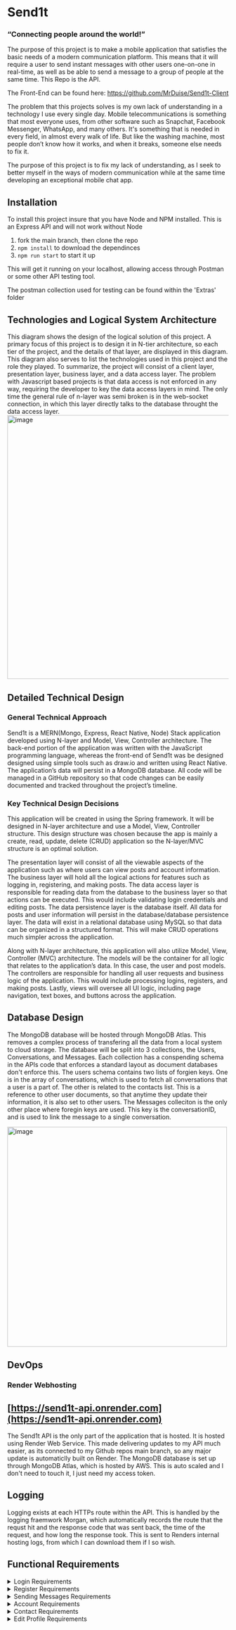 
# Send1t

### “Connecting people around the world!”
<p>The purpose of this project is to make a mobile application that satisfies the basic needs of a modern communication platform. This means that it will require a user to send instant messages with other users one-on-one in real-time, as well as be able to send a message to a group of people at the same time. This Repo is the API. 

The Front-End can be found here: https://github.com/MrDuise/Send1t-Client
<p>The problem that this projects solves is my own lack of understanding in a technology I use every single day. Mobile telecommunications is something that most everyone uses, from other software such as Snapchat, Facebook Messenger, WhatsApp, and many others. It's something that is needed in every field, in almost every walk of life. But like the washing machine, most people don’t know how it works, and when it breaks, someone else needs to fix it. 

<p>The purpose of this project is to fix my lack of understanding, as I seek to better myself in the ways of modern communication while at the same time developing an exceptional mobile chat app. 

## Installation

To install this project insure that you have Node and NPM installed. This is an Express API and will not work without Node
1. fork the main branch, then clone the repo
2. ```npm install``` to download the dependinces 
3. ```npm run start``` to start it up

This will get it running on your localhost, allowing access through Postman or some other API testing tool.

The postman collection used for testing can be found within the 'Extras' folder


## Technologies and Logical System Architecture
<p>This diagram shows the design of the logical solution of this project. A primary focus of this project is to design it in N-tier architecture, so each tier of the project, and the details of that layer, are displayed in this diagram. This diagram also serves to list the technologies used in this project and the role they played.
To summarize, the project will consist of a client layer, presentation layer, business layer, and a data access layer. The problem with Javascript based projects is that data access is not enforced in any way, requiring the developer to key the data access layers in mind. The only time the general rule of n-layer was semi broken is in the web-socket connection, in which this layer directly talks to the database throught the data access layer.

<img width="600" alt="image" src="readme docs/Technology diagram v2.png">



## Detailed Technical Design
### General Technical Approach
<p>Send1t is a MERN(Mongo, Express, React Native, Node) Stack application developed using N-layer and Model, View, Controller architecture. The back-end portion of the application was written with the JavaScript programming language, whereas the front-end of Send1t was be designed designed using simple tools such as draw.io and written using React Native. The application’s data will persist in a MongoDB database. All code will be managed in a GitHub repository so that code changes can be easily documented and tracked throughout the project’s timeline. 

### Key Technical Design Decisions
<p>This application will be created in using the Spring framework. It will be designed in N-layer architecture and use a Model, View, Controller structure. This design structure was chosen because the app is mainly a create, read, update, delete (CRUD) application so the N-layer/MVC structure is an optimal solution. 
<p>The presentation layer will consist of all the viewable aspects of the application such as where users can view posts and account information. The business layer will hold all the logical actions for features such as logging in, registering, and making posts. The data access layer is responsible for reading data from the database to the business layer so that actions can be executed. This would include validating login credentials and editing posts. The data persistence layer is the database itself. All data for posts and user information will persist in the database/database persistence layer. The data will exist in a relational database using MySQL so that data can be organized in a structured format. This will make CRUD operations much simpler across the application.
<p>Along with N-layer architecture, this application will also utilize Model, View, Controller (MVC) architecture. The models will be the container for all logic that relates to the application’s data. In this case, the user and post models. The controllers are responsible for handling all user requests and business logic of the application. This would include processing logins, registers, and making posts. Lastly, views will oversee all UI logic, including page navigation, text boxes, and buttons across the application.

## Database Design
The MongoDB database will be hosted through MongoDB Atlas. This removes a complex process of transfering all the data from a local system to cloud storage. The database will be split into 3 collections, the Users, Conversations, and Messages. Each collection has a conspending schema in the APIs code that enforces a standard layout as document databases don't enforce this. The users schema contains two lists of forgien keys. One is in the array of conversations, which is used to fetch all conversations that a user is a part of. The other is related to the contacts list. This is a reference to other user documents, so that anytime they update their information, it is also set to other users. The Messages colleciton is the only other place where foregin keys are used. This key is the conversationID, and is used to link the message to a single conversation. 


<img width="500" alt="image" src="readme docs/database schema.png">

## DevOps 
### Render Webhosting
## [https://send1t-api.onrender.com](https://send1t-api.onrender.com)
<p>The Send1t API is the only part of the application that is hosted. It is hosted using Render Web Service. This made delivering updates to my API much easier, as its connected to my Github repos main branch, so any major update is automaticlly built on Render. The MongoDB database is set up through MongoDB Atlas, which is hosted by AWS. This is auto scaled and I don't need to touch it, I just need my access token. 
  
## Logging
Logging exists at each HTTPs route within the API. This is handled by the logging fraemwork Morgan, which automatically records the route that the requst hit and the response code that was sent back, the time of the request, and how long the response took. This is sent to Renders internal hosting logs, from which I can download them if I so wish. 
  
  
## Functional Requirements
<details closed>
<summary>Login Requirements</summary>


|      Sub-Features      |    Actor    |                                              Description                                             |                                             Outcome                                             | In Scope? | Completed? |
|:----------------------:|:-----------:|:----------------------------------------------------------------------------------------------------:|:-----------------------------------------------------------------------------------------------:|:---------:|:----------:|
|   User Authentication   |    User     |                                   I would like to input my username                                  |                      so that I can access web site                      |    Yes    |    Yes     |
|   User Authentication   |    User     |                                   I would like to input my password                                  |                      so that I can access web site                      |    Yes    |    Yes     |
|   User Authentication   |   System    |            I would like to display an error if username is incorrect                                |               so that web site is not accessible              |    Yes    |    Yes     |
|   User Authentication   |   System    |            I would like to display an error if password  is incorrect                               |               so that web site is not accessible              |    Yes    |    Yes     |
|   User Authentication   |   System    |      I would like to display a system error if credential store is not found                       |      so that support can debug a system issue      |    Yes    |    Yes     |
|   User Authentication   |   System    |                           I would like to verify the username                                       |               so that only authorized users can have access               |    Yes    |    Yes     |
|   User Authentication   |   System    |                           I would like to verify the password                                       |               so that only authorized users can have access               |    Yes    |    Yes     |
| Social Media Integration|    User     |                       I would like to login in with Facebook                                       |       so that I can sign in without making a brand new account        |    No    |    No     |
| Social Media Integration|    user     |                        I would like to login in with Twitter                                       |       so that I can sign in without making a brand new account        |    No    |    No     |
| Social Media Integration|    user     |                        I would like to login with Google                                        |       so that I can sign in without making a brand new account        |    No    |    No     |
</details>
  
<details closed>
<summary>Register Requirements</summary>

|     Sub-Features     |    Actor    |                                              Description                                             |                                             Outcome                                             | In Scope? | Completed? |
|:--------------------:|:-----------:|:----------------------------------------------------------------------------------------------------:|:-----------------------------------------------------------------------------------------------:|:---------:|:----------:|
|      Registration    |    User     |                    I would like to register on web site before login                     |                               So that I have an account                               |    Yes    |    Yes     |
|                      |    User     |                                I would like to enter a username                                |                              So that I can make an account                              |    Yes    |    Yes     |
|                      |    User     |                                  I would like to enter a password                                 |                              So that I can make an account                              |    Yes    |    Yes     |
|                      |    User     |                                  I would like to enter a first name                                |                              So that I can make an account                              |    Yes    |    Yes     |
|                      |    User     |                                   I would like to enter a last name                                |                              So that I can make an account                              |    Yes    |    Yes     |
|                      |    User     |                                      I would like to enter an email                                  |                              So that I can make an account                              |    Yes    |    Yes     |
| Password Requirements |   System    |                              Verify that password has one number                              |                       So that the password meets the minimum security requirements                      |    Yes    |    Yes     |
|                      |   System    |                           Verify that password has 1 lower case character                          |                       So that the password meets the minimum security requirements                      |    Yes    |    Yes     |
|                      |   System    |                           Verify that password has 1 upper case character                          |                       So that the password meets the minimum security requirements                      |    Yes    |    Yes     |
|                      |   System    |                           Verify that password has min of 8 characters                           |                       So that the password meets the minimum security requirements                      |    Yes    |    Yes     |
|                      |   System    |                           Verify that password has max of 32 characters                          |                       So that the password meets the minimum security requirements                      |    Yes    |    Yes     |
|  Email Verification   |   System    | Verify that email has not been used and display an error if it has been taken |                           So that no duplicate accounts are made                          |    Yes    |    Yes     |
|      User Access      |   System    |                   Verify that password is linked to the username entered                   |               So only the correct password can gain access to that account              |    Yes    |    Yes     |
|                      |   System    |                                         Encrypt the password                                        |                            So that the password is not stored as plain text                           |    Yes    |    Yes     |
|    Profile Picture    |    User     |                       Register a profile picture, limited in size to 200*200 pixels                       |                                               N/A                                               |    Yes    |    no     |
|  Minimum Requirements |   System    |     Display the minimum requirements of the username as an error if the one entered does not match     | So the user knows the entered data will not work and what they should try instead |    Yes    |    Yes     |
|                      |   System    |     Display the minimum requirements of the password as an error if the one entered does not match     | So the user knows the entered data will not work and what they should try instead |    Yes    |    Yes     |
| Unique Username Check |   System    | Verify that the entered username has not been used and display an error if it has been taken |                       So that every username is unique |    Yes    |    Yes     |
  
</details>
  
<details closed>
<summary>Sending Messages Requirements</summary>

Sure! Here's the updated markdown table with sub-features based on the description:

|     Sub-Features      |    Actor    |                                              Description                                             |                                             Outcome                                             | In Scope? | Completed? |
|:---------------------|:-----------|:----------------------------------------------------------------------------------------------------|:-------------------------------------------------------------------------------------------------|:---------:|:----------:|
| Sending Messages      | User       | Send messages in text format to one person                                                          | Have a conversation                                                                               |    Yes    |    Yes     |
| Sending Messages      | User       | Send messages in text format to more than one person                                                | Have a group conversation                                                                         |    Yes    |    Yes     |
| Saving Messages       | System     | Save user messages                                                                                  | Conversations can be continued at a later time                                                     |    Yes    |    Yes     |
| Linking Messages      | System     | Link saved messages to each conversation                                                            | Users can have more than one conversation at a time                                               |    Yes    |    Yes     |
| Group Message Limit   | System     | Limit group messages to 5 people max                                                               | Prevent system overload                                                                           |    Yes    |    Yes     |
| Starting Conversation | User       | Have an icon to start a new conversation                                                            | Start a conversation with another user                                                             |    Yes    |    Yes     |
| Starting Conversation | User       | See a list of contacts when starting a new conversation                                              | Choose who to talk to                                                                             |    Yes    |    Yes     |
| Conversation List     | System     | Display a list of the user's recent conversations from most recent to least recent                   | Allow users to view the most up-to-date conversations first                                       |    Yes    |    Yes     |
| View Chat Log         | System     | Display all past messages from a conversation when the user clicks on it                            | Allow users to view past messages from a specific conversation                                     |    Yes    |    Yes     |
| Conversation Size     | System     | Define conversations as messages between 2 to 5 people                                              | Set expectations for what constitutes a conversation                                              |    Yes    |    Yes     |
| Chat Log Definition   | System     | Define chat logs as the list of messages displayed in order from least recent to most recent        | Set expectations for how messages are displayed within a conversation                              |    Yes    |    Yes     |
| Delete Conversation   | User       | Have the ability to delete a conversation                                                           | Allow users to remove conversations they no longer wish to keep                                    |    Yes    |    Yes     |
| Delete Conversation   | System     | Delete a conversation when the user selects it                                                      | Remove the conversation from the user's account                                                    |    Yes    |    Yes     |
| Unlink Conversation   | System     | Unlink a conversation from the account of only the user that selected it to be deleted             | Allow other users to keep the messages from the conversation if they wish to                        |    Yes    |    Yes     |
| Fully Delete          | System     | Fully delete a conversation only when all users have been removed from it                           | Ensure that the conversation is completely removed only when all users no longer have access to it |    Yes    |    no     |
| Notification          |
  
</details>
  
<details closed>
<summary>Account Requirements</summary>

# Send1t Release 1 User Stories

| Sub-Features | Actor | Description | Outcome | In Scope? | Completed? |
|:------------:|:-----:|:-----------:|:-------:|:---------:|:----------:|
| Full Name | User | Be able to see my full name on my profile | View my details | Yes | Yes |
| Username | User | Be able to see my username on my profile | Check my information | Yes | Yes |
| Email | User | Be able to see my email on my profile | Check my information | Yes | Yes |
| Profile Picture | User | Be able to see my profile picture | Check my information | Yes | No |
| Edit Button | System | Display a button to edit the user's info | Edit account details | Yes | Yes |
| Tagline | User | Be able to set a tagline for my profile | Personalize my profile | Yes | Yes |
| Connection Status | User | Be able to see the connection status of my contacts | Check their availability | Yes | Yes |

</details>
  
<details closed>
<summary>Contact Requirements</summary>

|    Sub-Features   |    Actor    |                                              Description                                             |                                             Outcome                                             | In Scope? | Completed? |
|:-----------------:|:-----------:|:----------------------------------------------------------------------------------------------------:|:-----------------------------------------------------------------------------------------------:|:---------:|:----------:|
|     Add Contact    |     User    |                                Ability to add a contact to the user's contact list                                |                     User has a list of people to talk to                     |    Yes    |    Yes     |
|    Contact List    |    System   |                      List of contacts is connected to each user profile                                     |                      Contacts are associated with user profiles                  |    Yes    |    Yes     |
|   View Contact(s)  |     User    |                                      Ability to view user's contacts                                     |                  User can see their list of contacts in the app                   |    Yes    |    Yes     |
|   Delete Contact   |     User    |                                  Ability to delete a contact from the user's list                                 |              User can remove unwanted people from their list of contacts             |    Yes    |    Yes     |
|Contact List Order  |    System   |                                 Display the list of contacts in alphabetical order                                |                 User can find people in their contact list more easily              |    Yes    |    Yes     |
| Contact's Picture  |    System   |                            Display the contact's profile picture in each contact slot                           |                  User can see who the contact is by their profile picture            |    Yes    |     No     |
| Connection Status  |    System   | Display the contact's connection status symbol in each contact slot so that the user knows who can talk |  User can see at a glance who is available to talk based on connection status symbol |    Yes    |    Yes     |
|   Contact's Name   |    System   |                                 Display the contact's username in each contact slot                                |                     User can easily identify who they are talking to                 |    Yes    |    Yes     |
  
</details>
  
<details closed>
<summary>Edit Profile Requirements</summary>
  
|    Sub-Features   |    Actor    |                                              Description                                             |                                             Outcome                                             | In Scope? | Completed? |
|:-----------------:|:-----------:|:----------------------------------------------------------------------------------------------------:|:-----------------------------------------------------------------------------------------------:|:---------:|:----------:|
|    Edit Password   |     User    |                                 Change password to be more secure if the need arises                              |                                       Password is updated                                           |    Yes    |    Yes     |
|   Update First Name  |    System   |                               Update the first name with the new user supplied first name                            |                                       First name is updated                                          |    Yes    |    Yes     |
|   Update Last Name  |    System   |                                Update the last name with the new user supplied last name                            |                                        Last name is updated                                          |    Yes    |    Yes     |
|     Update Email   |    System   |                                   Update the email with the user supplied email                                 |                                         Email is updated                                             |    Yes    |    Yes     |
|    Update Password |    System   |                                 Update the password with the user supplied password                               |                                        Password is updated                                           |    Yes    |    Yes     |
|      Save Button   |    System   |                                               Have a save button                                               |                            User can save the changes they made to their profile                           |    Yes    |    Yes     |
|     Cancel Button  |    System   |                                              Have a cancel button                                             |                        User can cancel the changes they made to their profile without saving                      |    Yes    |    Yes     |
|  Encrypt Password  |    System   |                                          Encrypt the updated password                                          |                                New password is not stored as plain-text                               |    Yes    |    Yes     |
|   Send Update Email |    System   |                 Send an email when the user's information has been updated with a message saying what was changed             |                 User knows what was changed and when in case they did not change the information              |    Yes    |    Yes     |
| Update Profile Picture |    User    |                                  Upload a new photo for my profile picture                                 |                              User's profile picture is updated                                           |    Yes    |    No      |
|       Crop Photo    |    System   |                                          Crop the photo to correct dimensions                                      |                                       User's photo is correctly sized                                     |    Yes    |    No      |
  
</details>

  


